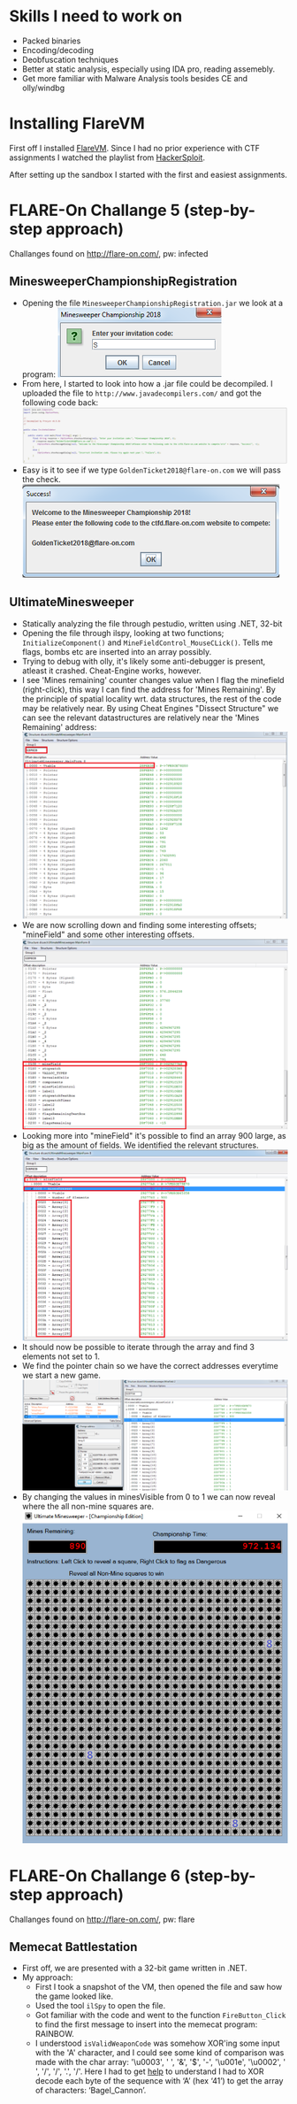 # Skills I need to work on
 - Packed binaries
 - Encoding/decoding
 - Deobfuscation techniques
 - Better at static analysis, especially using IDA pro, reading assemebly.
 - Get more familiar with Malware Analysis tools besides CE and olly/windbg 

# Installing FlareVM

First off I installed [FlareVM](https://github.com/fireeye/flare-vm). Since I had no prior experience with CTF assignments I watched the playlist from [HackerSploit](https://www.youtube.com/watch?v=ZKObRxxbOCQ&list=PLBf0hzazHTGMSlOI2HZGc08ePwut6A2Io).

After setting up the sandbox I started with the first and easiest assignments.

# FLARE-On Challange 5 (step-by-step approach)

Challanges found on http://flare-on.com/, pw: infected

## MinesweeperChampionshipRegistration

 - Opening the file ```MinesweeperChampionshipRegistration.jar``` we look at a program: ![alt text](https://github.com/Ctrl-Alt-1337/CTF/blob/master/MinesweeperChampionship1.png)
 - From here, I started to look into how a .jar file could be decompiled. I uploaded the file to ```http://www.javadecompilers.com/``` and got the following code back: ![alt text](https://github.com/Ctrl-Alt-1337/CTF/blob/master/MinesweeperChampionship2.png)
 - Easy is it to see if we type ```GoldenTicket2018@flare-on.com``` we will pass the check. 
 ![alt text](https://github.com/Ctrl-Alt-1337/CTF/blob/master/MinesweeperChampionship3.png)

## UltimateMinesweeper

- Statically analyzing the file through pestudio, written using .NET, 32-bit
- Opening the file through ilspy, looking at two functions; ```InitializeComponent()``` and ```MineFieldControl_MouseCLick()```. Tells me flags, bombs etc are inserted into an array possibly.
- Trying to debug with olly, it's likely some anti-debugger is present, atleast it crashed. Cheat-Engine works, however.
- I see 'Mines remaining' counter changes value when I flag the minefield (right-click), this way I can find the address for 'Mines Remaining'. By the principle of spatial locality wrt. data structures, the rest of the code may be relatively near. By using Cheat Engines "Dissect Structure" we can see the relevant datastructures are relatively near the 'Mines Remaining' address:
![alt text](https://github.com/Ctrl-Alt-1337/CTF/blob/master/UltimateMinesweeper1.png)
- We are now scrolling down and finding some interesting offsets; "mineField" and some other interesting offsets. 
![alt text](https://github.com/Ctrl-Alt-1337/CTF/blob/master/UltimateMinesweeper2.png)
- Looking more into "mineField" it's possible to find an array 900 large, as big as the amount of fields. We identified the relevant structures. 
![alt text](https://github.com/Ctrl-Alt-1337/CTF/blob/master/UltimateMinesweeper3.png)
- It should now be possible to iterate through the array and find 3 elements not set to 1.
- We find the pointer chain so we have the correct addresses everytime we start a new game.
![alt text](https://github.com/Ctrl-Alt-1337/CTF/blob/master/UltimateMinesweeper4.png)
- By changing the values in minesVisible from 0 to 1 we can now reveal where the all non-mine squares are.
![alt text](https://github.com/Ctrl-Alt-1337/CTF/blob/master/UltimateMinesweeper5.png)

# FLARE-On Challange 6 (step-by-step approach)

Challanges found on http://flare-on.com/, pw: flare

## Memecat Battlestation

- First off, we are presented with a 32-bit game written in .NET. 
- My approach:
  - First I took a snapshot of the VM, then opened the file and saw how the game looked like.
  - Used the tool ```ilSpy``` to open the file.
  - Got familiar with the code and went to the function ```FireButton_Click``` to find the first message to insert into the memecat program: RAINBOW.
  - I understood ```isValidWeaponCode``` was somehow XOR'ing some input with the 'A' character, and I could see some kind of comparison was made with the char array: '\u0003', ' ', '&', '$', '-', '\u001e', '\u0002', ' ', '/', '/', '.', '/'. Here I had to get [help](https://www.fireeye.com/content/dam/fireeye-www/blog/pdfs/FlareOn6_Challenge1_Solution_MemecatBattlestation.pdf) to understand I had to XOR decode each byte of the sequence with ‘A’ (hex ‘41’) to get the array of characters: ‘Bagel_Cannon’.

   

  
  
  





